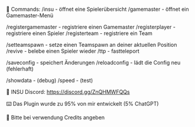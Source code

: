 📨 Commands:
 /insu - öffnet eine Spielerübersicht
 /gamemaster - öffnet ein Gamemaster-Menü
 
 /registergamemaster <playername> - registriere einen Gamemaster
 /registerplayer <playername> <teamname> - registriere einen Spieler
 /registerteam <teamname> - registriere ein Team
 
 /setteamspawn <teamname> - setze einen Teamspawn an deiner aktuellen Position
 /revive <playername> - belebe einen Spieler wieder
 /ttp <player> - fastteleport
 
 /saveconfig - speichert Änderungen
 /reloadconfig - lädt die Config neu (fehlerhaft)
 
 /showdata - (debug)
 /speed - (test)

🌴 INSU Discord: https://discord.gg/ZnQHMWFQQs

⌨️ Das Plugin wurde zu 95% von mir entwickelt (5% ChatGPT)

📝 Bitte bei verwendung Credits angeben
